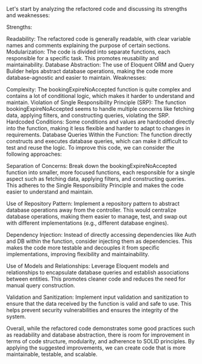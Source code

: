 Let's start by analyzing the refactored code and discussing its strengths and weaknesses:

Strengths:

Readability: The refactored code is generally readable, with clear variable names and comments explaining the purpose of certain sections.
Modularization: The code is divided into separate functions, each responsible for a specific task. This promotes reusability and maintainability.
Database Abstraction: The use of Eloquent ORM and Query Builder helps abstract database operations, making the code more database-agnostic and easier to maintain.
Weaknesses:

Complexity: The bookingExpireNoAccepted function is quite complex and contains a lot of conditional logic, which makes it harder to understand and maintain.
Violation of Single Responsibility Principle (SRP): The function bookingExpireNoAccepted seems to handle multiple concerns like fetching data, applying filters, and constructing queries, violating the SRP.
Hardcoded Conditions: Some conditions and values are hardcoded directly into the function, making it less flexible and harder to adapt to changes in requirements.
Database Queries Within the Function: The function directly constructs and executes database queries, which can make it difficult to test and reuse the logic.
To improve this code, we can consider the following approaches:

Separation of Concerns: Break down the bookingExpireNoAccepted function into smaller, more focused functions, each responsible for a single aspect such as fetching data, applying filters, and constructing queries. This adheres to the Single Responsibility Principle and makes the code easier to understand and maintain.

Use of Repository Pattern: Implement a repository pattern to abstract database operations away from the controller. This would centralize database operations, making them easier to manage, test, and swap out with different implementations (e.g., different database engines).

Dependency Injection: Instead of directly accessing dependencies like Auth and DB within the function, consider injecting them as dependencies. This makes the code more testable and decouples it from specific implementations, improving flexibility and maintainability.

Use of Models and Relationships: Leverage Eloquent models and relationships to encapsulate database queries and establish associations between entities. This promotes cleaner code and reduces the need for manual query construction.

Validation and Sanitization: Implement input validation and sanitization to ensure that the data received by the function is valid and safe to use. This helps prevent security vulnerabilities and ensures the integrity of the system.

Overall, while the refactored code demonstrates some good practices such as readability and database abstraction, there is room for improvement in terms of code structure, modularity, and adherence to SOLID principles. By applying the suggested improvements, we can create code that is more maintainable, testable, and scalable.
